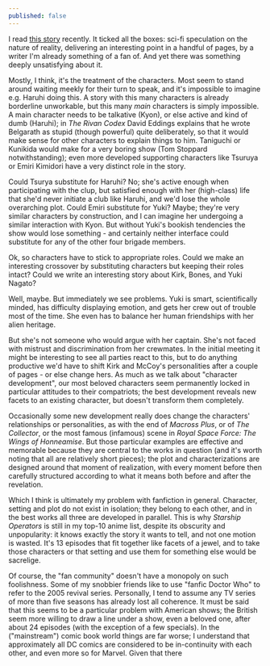 ```yaml
---
published: false
---
```


I read [this story](http://www.fanfiction.net/s/5389450/) recently. It ticked all the boxes: sci-fi speculation on the nature of reality, delivering an interesting point in a handful of pages, by a writer I'm already something of a fan of. And yet there was something deeply unsatisfying about it.

Mostly, I think, it's the treatment of the characters. Most seem to stand around waiting meekly for their turn to speak, and it's impossible to imagine e.g. Haruhi doing this. A story with this many characters is already borderline unworkable, but this many *main* characters is simply impossible. A main character needs to be talkative (Kyon), or else active and kind of dumb (Haruhi); in *The Rivan Codex* David Eddings explains that he wrote Belgarath as stupid (though powerful) quite deliberately, so that it would make sense for other characters to explain things to him. Taniguchi or Kunikida would make for a very boring show (Tom Stoppard notwithstanding); even more developed supporting characters like Tsuruya or Emiri Kimidori have a very distinct role in the story.

Could Tsurya substitute for Haruhi? No; she's active enough when participating with the clup, but satisfied enough with her (high-class) life that she'd never initiate a club like Haruhi, and we'd lose the whole overarching plot. Could Emiri substitute for Yuki? Maybe; they're very similar characters by construction, and I can imagine her undergoing a similar interaction with Kyon. But without Yuki's bookish tendencies the show would lose something - and certainly neither interface could substitute for any of the other four brigade members.

Ok, so characters have to stick to appropriate roles. Could we make an interesting crossover by substituting characters but keeping their roles intact? Could we write an interesting story about Kirk, Bones, and Yuki Nagato?

Well, maybe. But immediately we see problems. Yuki is smart, scientifically minded, has difficulty displaying emotion, and gets her crew out of trouble most of the time. She even has to balance her human friendships with her alien heritage.

But she's not someone who would argue with her captain. She's not faced with mistrust and discrimination from her crewmates. In the initial meeting it might be interesting to see all parties react to this, but to do anything productive we'd have to shift Kirk and McCoy's personalities after a couple of pages - or else change hers. As much as we talk about "character development", our most beloved characters seem permanently locked in particular attitudes to their compatriots; the best development reveals new facets to an existing character, but doesn't transform them completely.

Occasionally some new development really does change the characters' relationships or personalities, as with the end of *Macross Plus*, or of *The Collector*, or the most famous (infamous) scene in *Royal Space Force: The Wings of Honneamise*. But those particular examples are effective and memorable because they are central to the works in question (and it's worth noting that all are relatively short pieces); the plot and characterizations are designed around that moment of realization, with every moment before then carefully structured according to what it means both before and after the revelation.

Which I think is ultimately my problem with fanfiction in general. Character, setting and plot do not exist in isolation; they belong to each other, and in the best works all three are developed in parallel. This is why *Starship Operators* is still in my top-10 anime list, despite its obscurity and unpopularity: it knows exactly the story it wants to tell, and not one motion is wasted. It's 13 episodes that fit together like facets of a jewel, and to take those characters or that setting and use them for something else would be sacrelige.

Of course, the "fan community" doesn't have a monopoly on such foolishness. Some of my snobbier friends like to use "fanfic Doctor Who" to refer to the 2005 revival series. Personally, I tend to assume any TV series of more than five seasons has already lost all coherence. It must be said that this seems to be a particular problem with American shows; the British seem more willing to draw a line under a show, even a beloved one, after about 24 episodes (with the exception of a few specials). In the ("mainstream") comic book world things are far worse; I understand that approximately all DC comics are considered to be in-continuity with each other, and even more so for Marvel. Given that there 